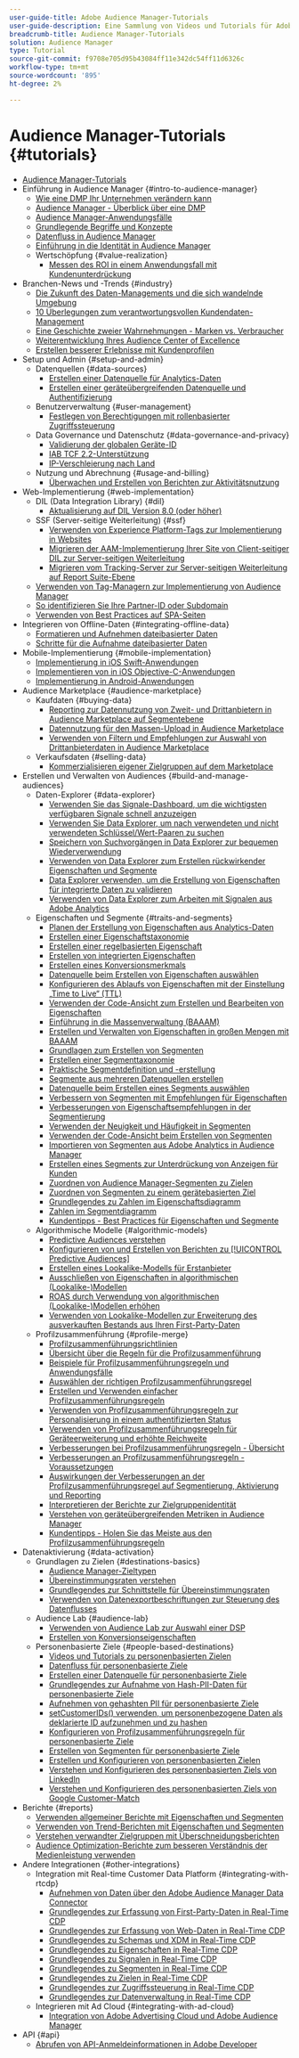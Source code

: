 ```yaml
---
user-guide-title: Adobe Audience Manager-Tutorials
user-guide-description: Eine Sammlung von Videos und Tutorials für Adobe Analytics.
breadcrumb-title: Audience Manager-Tutorials
solution: Audience Manager
type: Tutorial
source-git-commit: f9708e705d95b43084ff11e342dc54ff11d6326c
workflow-type: tm+mt
source-wordcount: '895'
ht-degree: 2%

---
```



# Audience Manager-Tutorials {#tutorials}

+ [Audience Manager-Tutorials](overview.md)
+ Einführung in Audience Manager {#intro-to-audience-manager}
   + [Wie eine DMP Ihr Unternehmen verändern kann](intro-to-audience-manager/how-a-dmp-can-change-your-business.md)
   + [Audience Manager - Überblick über eine DMP](intro-to-audience-manager/audience-manager-overview-of-a-dmp.md)
   + [Audience Manager-Anwendungsfälle](intro-to-audience-manager/audience-manager-use-cases.md)
   + [Grundlegende Begriffe und Konzepte](intro-to-audience-manager/understanding-basic-terms-and-concepts-in-audience-manager.md)
   + [Datenfluss in Audience Manager](intro-to-audience-manager/understanding-the-data-flow-in-audience-manager.md)
   + [Einführung in die Identität in Audience Manager](intro-to-audience-manager/introduction-to-identity-in-audience-manager.md)
   + Wertschöpfung {#value-realization}
      + [Messen des ROI in einem Anwendungsfall mit Kundenunterdrückung](intro-to-audience-manager/value-realization/measuring-roi-in-a-customer-suppression-use-case.md)
+ Branchen-News und -Trends {#industry}
   + [Die Zukunft des Daten-Managements und die sich wandelnde Umgebung](https://experienceleague.adobe.com/docs/platform-learn/tutorials/industry/the-future-of-data-management-and-the-changing-environment.html?lang=de)
   + [10 Überlegungen zum verantwortungsvollen Kundendaten-Management](https://experienceleague.adobe.com/docs/platform-learn/tutorials/privacy/ten-considerations-for-responsible-customer-data-management.html?lang=de)
   + [Eine Geschichte zweier Wahrnehmungen - Marken vs. Verbraucher](https://experienceleague.adobe.com/docs/platform-learn/tutorials/industry/brands-vs-consumers.html?lang=de)
   + [Weiterentwicklung Ihres Audience Center of Excellence](https://experienceleague.adobe.com/docs/platform-learn/tutorials/industry/evolving-your-audience-center-of-excellence.html?lang=de)
   + [Erstellen besserer Erlebnisse mit Kundenprofilen](https://experienceleague.adobe.com/docs/platform-learn/tutorials/industry/building-better-experiences-with-customer-profiles.html?lang=de)
+ Setup und Admin {#setup-and-admin}
   + Datenquellen {#data-sources}
      + [Erstellen einer Datenquelle für Analytics-Daten](setup-and-admin/data-sources/create-a-data-source-for-analytics-data.md)
      + [Erstellen einer geräteübergreifenden Datenquelle und Authentifizierung](setup-and-admin/data-sources/creating-a-cross-device-data-source-and-authenticating.md)
   + Benutzerverwaltung {#user-management}
      + [Festlegen von Berechtigungen mit rollenbasierter Zugriffssteuerung](setup-and-admin/user-management/setting-permissions-with-role-based-access-control.md)
   + Data Governance und Datenschutz {#data-governance-and-privacy}
      + [Validierung der globalen Geräte-ID](setup-and-admin/data-governance-and-privacy/global-device-id-validation.md)
      + [IAB TCF 2.2-Unterstützung](setup-and-admin/data-governance-and-privacy/iab-tcf-support.md)
      + [IP-Verschleierung nach Land](setup-and-admin/data-governance-and-privacy/ip-obfuscation-by-country.md)
   + Nutzung und Abrechnung {#usage-and-billing}
      + [Überwachen und Erstellen von Berichten zur Aktivitätsnutzung](setup-and-admin/usage-and-billing/monitoring-and-reporting-on-activity-usage.md)
+ Web-Implementierung {#web-implementation}
   + DIL (Data Integration Library) {#dil}
      + [Aktualisierung auf DIL Version 8.0 (oder höher)](web-implementation/dil/updating-to-dil-version-8-0-or-greater.md)
   + SSF (Server-seitige Weiterleitung) {#ssf}
      + [Verwenden von Experience Platform-Tags zur Implementierung in Websites](https://experienceleague.adobe.com/docs/launch-learn/implementing-in-websites-with-launch/index.html?lang=de)
      + [Migrieren der AAM-Implementierung Ihrer Site von Client-seitiger DIL zur Server-seitigen Weiterleitung](web-implementation/ssf/migrating-your-site-implementation-from-client-side-dil-to-server-side-forwarding.md)
      + [Migrieren vom Tracking-Server zur Server-seitigen Weiterleitung auf Report Suite-Ebene](web-implementation/ssf/migrating-from-tracking-server-to-report-suite-level-server-side-forwarding.md)
   + [Verwenden von Tag-Managern zur Implementierung von Audience Manager](web-implementation/using-tag-managers-to-implement-audience-manager.md)
   + [So identifizieren Sie Ihre Partner-ID oder Subdomain](web-implementation/how-to-identify-your-partner-id-or-subdomain.md)
   + [Verwenden von Best Practices auf SPA-Seiten](web-implementation/using-best-practices-on-spa-pages-when-sending-data-to-aam.md)
+ Integrieren von Offline-Daten {#integrating-offline-data}
   + [Formatieren und Aufnehmen dateibasierter Daten](integrating-offline-data/formatting-and-ingesting-file-based-data.md)
   + [Schritte für die Aufnahme dateibasierter Daten](integrating-offline-data/steps-for-ingesting-file-based-data.md)
+ Mobile-Implementierung {#mobile-implementation}
   + [Implementierung in iOS Swift-Anwendungen](https://experienceleague.adobe.com/docs/launch-learn/implementing-in-mobile-ios-swift-apps-with-launch/index.html?lang=de)
   + [Implementieren von in iOS Objective-C-Anwendungen](https://experienceleague.adobe.com/docs/launch-learn/implementing-in-mobile-ios-objective-c-apps-with-launch/index.html?lang=de)
   + [Implementierung in Android-Anwendungen](https://experienceleague.adobe.com/docs/launch-learn/implementing-in-mobile-android-apps-with-launch/index.html?lang=de)
+ Audience Marketplace {#audience-marketplace}
   + Kaufdaten {#buying-data}
      + [Reporting zur Datennutzung von Zweit- und Drittanbietern in Audience Marketplace auf Segmentebene](audience-marketplace/buying-data/reporting-2nd-and-3rd-party-data-usage-in-the-audience-marketplace-at-the-segment-level.md)
      + [Datennutzung für den Massen-Upload in Audience Marketplace](audience-marketplace/buying-data/bulk-uploading-data-usage-into-the-audience-marketplace.md)
      + [Verwenden von Filtern und Empfehlungen zur Auswahl von Drittanbieterdaten in Audience Marketplace](audience-marketplace/buying-data/using-filters-and-recommendations-to-choose-3rd-party-data-in-audience-marketplace.md)
   + Verkaufsdaten {#selling-data}
      + [Kommerzialisieren eigener Zielgruppen auf dem Marketplace](audience-marketplace/selling-data/commercialize-owned-audiences-on-marketplace.md)
+ Erstellen und Verwalten von Audiences {#build-and-manage-audiences}
   + Daten-Explorer {#data-explorer}
      + [Verwenden Sie das Signale-Dashboard, um die wichtigsten verfügbaren Signale schnell anzuzeigen](build-and-manage-audiences/data-explorer/using-the-signals-dashboard-to-quickly-view-top-available-signals.md)
      + [Verwenden Sie Data Explorer, um nach verwendeten und nicht verwendeten Schlüssel/Wert-Paaren zu suchen](build-and-manage-audiences/data-explorer/using-data-explorer-to-search-for-used-and-unused-key-value-pairs.md)
      + [Speichern von Suchvorgängen in Data Explorer zur bequemen Wiederverwendung](build-and-manage-audiences/data-explorer/saving-searches-in-data-explorer-for-convenience-in-re-use.md)
      + [Verwenden von Data Explorer zum Erstellen rückwirkender Eigenschaften und Segmente](build-and-manage-audiences/data-explorer/using-data-explorer-to-create-retroactive-traits-and-segments.md)
      + [Data Explorer verwenden, um die Erstellung von Eigenschaften für integrierte Daten zu validieren](build-and-manage-audiences/data-explorer/using-data-explorer-to-validate-trait-creation-for-your-onboarded-data.md)
      + [Verwenden von Data Explorer zum Arbeiten mit Signalen aus Adobe Analytics](build-and-manage-audiences/data-explorer/using-data-explorer-to-work-with-signals-coming-from-adobe-analytics.md)
   + Eigenschaften und Segmente {#traits-and-segments}
      + [Planen der Erstellung von Eigenschaften aus Analytics-Daten](build-and-manage-audiences/traits-and-segments/planning-trait-creation-from-analytics-data.md)
      + [Erstellen einer Eigenschaftstaxonomie](build-and-manage-audiences/traits-and-segments/creating-a-trait-taxonomy.md)
      + [Erstellen einer regelbasierten Eigenschaft](build-and-manage-audiences/traits-and-segments/creating-rule-based-traits.md)
      + [Erstellen von integrierten Eigenschaften](build-and-manage-audiences/traits-and-segments/creating-onboarded-traits.md)
      + [Erstellen eines Konversionsmerkmals](build-and-manage-audiences/traits-and-segments/creating-conversion-traits.md)
      + [Datenquelle beim Erstellen von Eigenschaften auswählen](build-and-manage-audiences/traits-and-segments/choosing-a-data-source-when-creating-traits.md)
      + [Konfigurieren des Ablaufs von Eigenschaften mit der Einstellung „Time to Live“ (TTL)](build-and-manage-audiences/traits-and-segments/configuring-trait-expiration-with-the-time-to-live-ttl-setting.md)
      + [Verwenden der Code-Ansicht zum Erstellen und Bearbeiten von Eigenschaften](build-and-manage-audiences/traits-and-segments/using-code-view-to-create-and-edit-traits.md)
      + [Einführung in die Massenverwaltung (BAAAM)](build-and-manage-audiences/traits-and-segments/introduction-to-bulk-management-baaam.md)
      + [Erstellen und Verwalten von Eigenschaften in großen Mengen mit BAAAM](build-and-manage-audiences/traits-and-segments/creating-and-managing-traits-in-bulk-with-baaam.md)
      + [Grundlagen zum Erstellen von Segmenten](build-and-manage-audiences/traits-and-segments/the-basics-of-creating-segments.md)
      + [Erstellen einer Segmenttaxonomie](build-and-manage-audiences/traits-and-segments/creating-a-segment-taxonomy.md)
      + [Praktische Segmentdefinition und -erstellung](build-and-manage-audiences/traits-and-segments/practical-segment-definition-and-creation.md)
      + [Segmente aus mehreren Datenquellen erstellen](build-and-manage-audiences/traits-and-segments/creating-segments-from-multiple-data-sources.md)
      + [Datenquelle beim Erstellen eines Segments auswählen](build-and-manage-audiences/traits-and-segments/choosing-a-data-source-when-creating-a-segment.md)
      + [Verbessern von Segmenten mit Empfehlungen für Eigenschaften](build-and-manage-audiences/traits-and-segments/enhancing-your-segments-with-trait-recommendations.md)
      + [Verbesserungen von Eigenschaftsempfehlungen in der Segmentierung](build-and-manage-audiences/traits-and-segments/trait-recommendation-enhancements-in-the-segment-builder.md)
      + [Verwenden der Neuigkeit und Häufigkeit in Segmenten](build-and-manage-audiences/traits-and-segments/using-recency-and-frequency-in-segments.md)
      + [Verwenden der Code-Ansicht beim Erstellen von Segmenten](build-and-manage-audiences/traits-and-segments/using-code-view-when-building-segments.md)
      + [Importieren von Segmenten aus Adobe Analytics in Audience Manager](build-and-manage-audiences/traits-and-segments/import-aa-segments-into-aam.md)
      + [Erstellen eines Segments zur Unterdrückung von Anzeigen für Kunden](build-and-manage-audiences/traits-and-segments/building-a-segment-to-suppress-ads-to-customers.md)
      + [Zuordnen von Audience Manager-Segmenten zu Zielen](build-and-manage-audiences/traits-and-segments/mapping-audience-manager-segments-to-destinations.md)
      + [Zuordnen von Segmenten zu einem gerätebasierten Ziel](build-and-manage-audiences/traits-and-segments/mapping-segments-to-a-device-based-destination.md)
      + [Grundlegendes zu Zahlen im Eigenschaftsdiagramm](build-and-manage-audiences/traits-and-segments/understanding-numbers-in-the-trait-graph.md)
      + [Zahlen im Segmentdiagramm](build-and-manage-audiences/traits-and-segments/understanding-numbers-in-the-segment-graph.md)
      + [Kundentipps - Best Practices für Eigenschaften und Segmente](build-and-manage-audiences/traits-and-segments/customer-tips-traits-and-segments-best-practices.md)
   + Algorithmische Modelle {#algorithmic-models}
      + [Predictive Audiences verstehen](build-and-manage-audiences/algorithmic-models/understanding-predictive-audiences.md)
      + [Konfigurieren von und Erstellen von Berichten zu [!UICONTROL Predictive Audiences]](build-and-manage-audiences/algorithmic-models/configure-and-report-on-predictive-audiences.md)
      + [Erstellen eines Lookalike-Modells für Erstanbieter](build-and-manage-audiences/algorithmic-models/creating-a-first-party-look-alike-model.md)
      + [Ausschließen von Eigenschaften in algorithmischen (Lookalike-)Modellen](build-and-manage-audiences/algorithmic-models/excluding-traits-in-algorithmic-look-alike-models.md)
      + [ROAS durch Verwendung von algorithmischen (Lookalike-)Modellen erhöhen](build-and-manage-audiences/algorithmic-models/increase-roas-by-using-algorithmic-look-alike-models.md)
      + [Verwenden von Lookalike-Modellen zur Erweiterung des ausverkauften Bestands aus Ihren First-Party-Daten](build-and-manage-audiences/algorithmic-models/using-look-alike-models-to-extend-sold-out-inventory-from-your-1st-party-data.md)
   + Profilzusammenführung {#profile-merge}
      + [Profilzusammenführungsrichtlinien](build-and-manage-audiences/profile-merge/profile-merge.md)
      + [Übersicht über die Regeln für die Profilzusammenführung](build-and-manage-audiences/profile-merge/overview-of-profile-merge-rules.md)
      + [Beispiele für Profilzusammenführungsregeln und Anwendungsfälle](build-and-manage-audiences/profile-merge/profile-merge-rule-examples-and-use-cases.md)
      + [Auswählen der richtigen Profilzusammenführungsregel](build-and-manage-audiences/profile-merge/choosing-the-right-profile-merge-rule.md)
      + [Erstellen und Verwenden einfacher Profilzusammenführungsregeln](build-and-manage-audiences/profile-merge/creating-and-using-simple-profile-merge-rules.md)
      + [Verwenden von Profilzusammenführungsregeln zur Personalisierung in einem authentifizierten Status](build-and-manage-audiences/profile-merge/using-profile-merge-rules-to-personalize-in-an-authenticated-state.md)
      + [Verwenden von Profilzusammenführungsregeln für Geräteerweiterung und erhöhte Reichweite](build-and-manage-audiences/profile-merge/using-profile-merge-rules-for-device-extension-and-increased-reach.md)
      + [Verbesserungen bei Profilzusammenführungsregeln - Übersicht](build-and-manage-audiences/profile-merge/overview-of-profile-merge-rule-enhancements.md)
      + [Verbesserungen an Profilzusammenführungsregeln - Voraussetzungen](build-and-manage-audiences/profile-merge/profile-merge-rule-enhancements-pre-requisites.md)
      + [Auswirkungen der Verbesserungen an der Profilzusammenführungsregel auf Segmentierung, Aktivierung und Reporting](build-and-manage-audiences/profile-merge/how-profile-merge-rule-enhancements-impact-segmentation-activation-and-reporting.md)
      + [Interpretieren der Berichte zur Zielgruppenidentität](build-and-manage-audiences/profile-merge/interpret-audience-identity-reporting.md)
      + [Verstehen von geräteübergreifenden Metriken in Audience Manager](build-and-manage-audiences/profile-merge/understanding-cross-device-metrics-in-audience-manager.md)
      + [Kundentipps - Holen Sie das Meiste aus den Profilzusammenführungsregeln](build-and-manage-audiences/profile-merge/customer-tips-getting-the-most-out-of-profile-merge-rules.md)
+ Datenaktivierung {#data-activation}
   + Grundlagen zu Zielen {#destinations-basics}
      + [Audience Manager-Zieltypen](data-activation/destinations-basics/understanding-audience-manager-destination-types.md)
      + [Übereinstimmungsraten verstehen](data-activation/destinations-basics/understanding-match-rates.md)
      + [Grundlegendes zur Schnittstelle für Übereinstimmungsraten](data-activation/destinations-basics/understanding-the-match-rate-interface-in-audience-manager.md)
      + [Verwenden von Datenexportbeschriftungen zur Steuerung des Datenflusses](data-activation/destinations-basics/using-data-export-labels-to-control-data-flow.md)
   + Audience Lab {#audience-lab}
      + [Verwenden von Audience Lab zur Auswahl einer DSP](data-activation/audience-lab/using-audience-lab-to-choose-a-dsp.md)
      + [Erstellen von Konversionseigenschaften](https://experienceleague.adobe.com/docs/audience-manager-learn/tutorials/build-and-manage-audiences/traits-and-segments/creating-conversion-traits.html?lang=de)
   + Personenbasierte Ziele {#people-based-destinations}
      + [Videos und Tutorials zu personenbasierten Zielen](data-activation/people-based-destinations/pbd.md)
      + [Datenfluss für personenbasierte Ziele](data-activation/people-based-destinations/people-based-destinations-data-flow.md)
      + [Erstellen einer Datenquelle für personenbasierte Ziele](data-activation/people-based-destinations/creating-a-data-source-for-people-based-destinations.md)
      + [Grundlegendes zur Aufnahme von Hash-PII-Daten für personenbasierte Ziele](data-activation/people-based-destinations/understanding-hashed-pii-data-ingestion-for-people-based-destinations.md)
      + [Aufnehmen von gehashten PII für personenbasierte Ziele](data-activation/people-based-destinations/ingesting-hashed-pii-for-people-based-destinations.md)
      + [setCustomerIDs() verwenden, um personenbezogene Daten als deklarierte ID aufzunehmen und zu hashen](data-activation/people-based-destinations/using-setcustomerids-to-ingest-and-hash-pii-as-a-declared-id.md)
      + [Konfigurieren von Profilzusammenführungsregeln für personenbasierte Ziele](data-activation/people-based-destinations/configuring-profile-merge-rules-for-people-based-destinations.md)
      + [Erstellen von Segmenten für personenbasierte Ziele](data-activation/people-based-destinations/creating-segments-for-people-based-destinations.md)
      + [Erstellen und Konfigurieren von personenbasierten Zielen](data-activation/people-based-destinations/create-and-configure-people-based-destinations.md)
      + [Verstehen und Konfigurieren des personenbasierten Ziels von LinkedIn](data-activation/people-based-destinations/understanding-and-configuring-the-linkedin-pbd.md)
      + [Verstehen und Konfigurieren des personenbasierten Ziels von Google Customer-Match](data-activation/people-based-destinations/understanding-and-configuring-the-google-customer-match-pbd.md)
+ Berichte {#reports}
   + [Verwenden allgemeiner Berichte mit Eigenschaften und Segmenten](reports/using-general-reports-with-traits-and-segments.md)
   + [Verwenden von Trend-Berichten mit Eigenschaften und Segmenten](reports/using-trended-reports-with-traits-and-segments.md)
   + [Verstehen verwandter Zielgruppen mit Überschneidungsberichten](reports/understand-related-audiences-with-overlap-reports.md)
   + [Audience Optimization-Berichte zum besseren Verständnis der Medienleistung verwenden](reports/using-audience-optimization-reports-to-understand-media-performance.md)
+ Andere Integrationen {#other-integrations}
   + Integration mit Real-time Customer Data Platform {#integrating-with-rtcdp}
      + [Aufnehmen von Daten über den Adobe Audience Manager Data Connector](https://experienceleague.adobe.com/docs/platform-learn/tutorials/sources/ingest-data-from-aam.html?lang=de#sources)
      + [Grundlegendes zur Erfassung von First-Party-Daten in Real-Time CDP](other-integrations/integrating-with-rtcdp/rtcdp-1pd-ingestion-for-aam-users.md)
      + [Grundlegendes zur Erfassung von Web-Daten in Real-Time CDP](other-integrations/integrating-with-rtcdp/rtcdp-web-ingestion-for-aam-users.md)
      + [Grundlegendes zu Schemas und XDM in Real-Time CDP](other-integrations/integrating-with-rtcdp/rtcdp-schemas-xdm-for-aam-users.md)
      + [Grundlegendes zu Eigenschaften in Real-Time CDP](other-integrations/integrating-with-rtcdp/rtcdp-traits-for-aam-users.md)
      + [Grundlegendes zu Signalen in Real-Time CDP](other-integrations/integrating-with-rtcdp/rtcdp-signals-for-aam-users.md)
      + [Grundlegendes zu Segmenten in Real-Time CDP](other-integrations/integrating-with-rtcdp/rtcdp-segments-for-aam-users.md)
      + [Grundlegendes zu Zielen in Real-Time CDP](other-integrations/integrating-with-rtcdp/rtcdp-destinations-for-aam-users.md)
      + [Grundlegendes zur Zugriffssteuerung in Real-Time CDP](other-integrations/integrating-with-rtcdp/rtcdp-access-control-for-aam-users.md)
      + [Grundlegendes zur Datenverwaltung in Real-Time CDP](other-integrations/integrating-with-rtcdp/rtcdp-data-gov-for-aam-users.md)
   + Integrieren mit Ad Cloud {#integrating-with-ad-cloud}
      + [Integration von Adobe Advertising Cloud und Adobe Audience Manager](other-integrations/integrating-with-ad-cloud/advertising-cloud-and-audience-manager-integration.md)
+ API {#api}
   + [Abrufen von API-Anmeldeinformationen in Adobe Developer](api/retrieve-api-credentials-in-adobe-io.md)
